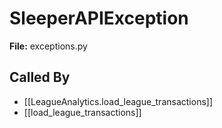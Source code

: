 # SleeperAPIException

**File:** exceptions.py

## Called By

- [[LeagueAnalytics.load_league_transactions]]
- [[load_league_transactions]]

